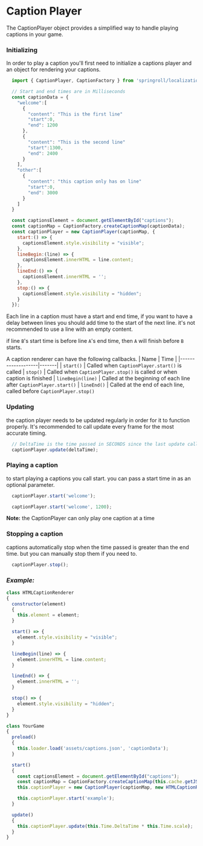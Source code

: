 # Caption Player 
The CaptionPlayer object provides a simplified way to handle playing captions in your game.

### Initializing
In order to play a caption you'll first need to initialize a captions player and an object for rendering your captions.

```javascript
  import { CaptionPlayer, CaptionFactory } from 'springroll/localization'

  // Start and end times are in Milliseconds
  const captionData = {
    "welcome":[
      {
        "content": "This is the first line"
        "start":0,
        "end": 1200
      },
      {
        "content": "This is the second line"
        "start":1300,
        "end": 2400
      }
    ],
    "other":[
      {
        "content": "this caption only has on line"
        "start":0,
        "end": 3000
      }
    ]
  }

  const captionsElement = document.getElementById("captions");
  const captionMap = CaptionFactory.createCaptionMap(captionData);
  const captionPlayer = new CaptionPlayer(captionMap, {
    start:() => {
      captionsElement.style.visibility = "visible";
    },
    lineBegin:(line) => {
      captionsElement.innerHTML = line.content;
    },
    lineEnd:() => {
      captionsElement.innerHTML = '';
    },
    stop:() => {
      captionsElement.style.visibility = "hidden";
    }
  });
```
Each line in a caption must have a start and end time, if you want to have a delay between lines you should add time to the start of the next line. it's not recommended to use a line with an empty content.

[//]: # (this can probably be reworded)
if line `B`'s start time is before line `A`'s end time, then `A` will finish before `B` starts.

A caption renderer can have the following callbacks.
| Name              | Time  |
|-------------------|-------|
| `start()`         | Called when `CaptionPlayer.start()` is called
| `stop()`          | Called when `CaptionPlayer.stop()` is called or when caption is finished
| `lineBegin(line)` | Called at the beginning of each line after `CaptionPlayer.start()`
| `lineEnd()`       | Called at the end of each line, called before `CaptionPlayer.stop()`

### Updating
the caption player needs to be updated regularly in order for it to function properly. It's recommended to call update every frame for the most accurate timing.  

```javascript
  // DeltaTime is the time passed in SECONDS since the last update call.
  captionPlayer.update(deltaTime); 
```

### Playing a caption
to start playing a captions you call start. you can pass a start time in as an optional parameter.

```javascript
  captionPlayer.start('welcome');
```

```javascript
  captionPlayer.start('welcome', 1200);
```
__Note:__ the CaptionPlayer can only play one caption at a time

### Stopping a caption
captions automatically stop when the time passed is greater than the end time. but you can manually stop them if you need to.

```javascript
  captionPlayer.stop();
```

### _Example:_
```javascript
class HTMLCaptionRenderer
{
  constructor(element)
  {
    this.element = element;
  }

  start() => {
    element.style.visibility = "visible";
  }

  lineBegin(line) => {
    element.innerHTML = line.content;
  }

  lineEnd() => {
    element.innerHTML = '';
  }

  stop() => {
    element.style.visibility = "hidden";
  }
}

class YourGame
{
  preload()
  {
    this.loader.load('assets/captions.json', 'captionData');
  }

  start()
  {
    const captionsElement = document.getElementById("captions");
    const captionMap = CaptionFactory.createCaptionMap(this.cache.getJSON('captionData'));
    this.captionPlayer = new CaptionPlayer(captionMap, new HTMLCaptionRenderer(captionsElement));

    this.captionPlayer.start('example');
  }

  update()
  {
    this.captionPlayer.update(this.Time.DeltaTime * this.Time.scale);
  }
}
```

[//]: # (TODO: add links to jsDoc)